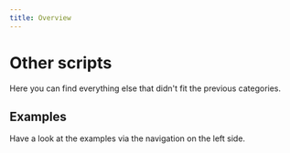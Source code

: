 ```yaml
---
title: Overview
---
```


# Other scripts

Here you can find everything else that didn't fit the previous categories.

## Examples

Have a look at the examples via the navigation on the left side.
